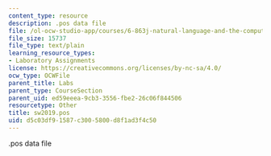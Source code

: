 ```yaml
---
content_type: resource
description: .pos data file
file: /ol-ocw-studio-app/courses/6-863j-natural-language-and-the-computer-representation-of-knowledge-spring-2003/d5c03df91587c3005800d8f1ad3f4c50_sw2019.pos
file_size: 15737
file_type: text/plain
learning_resource_types:
- Laboratory Assignments
license: https://creativecommons.org/licenses/by-nc-sa/4.0/
ocw_type: OCWFile
parent_title: Labs
parent_type: CourseSection
parent_uid: ed59eeea-9cb3-3556-fbe2-26c06f844506
resourcetype: Other
title: sw2019.pos
uid: d5c03df9-1587-c300-5800-d8f1ad3f4c50
---
```

.pos data file